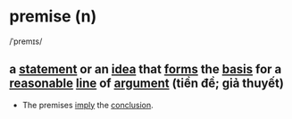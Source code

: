 # premise (n)

/ˈpremɪs/

## a [statement](statement-n.md#something-that-you-say-or-write-that-gives-information-or-an-opinion-câu-câu-lệnh-mệnh-đề) or an [idea](idea-n.md#a-plan-thought-or-suggestion-especially-about-what-to-do-in-a-particular-situation-ý-tưởng-kế-hoạch-đề-nghị) that [forms](form-v.md#form-something---to-have-an-influence-on-the-way-that-something-develops-hình-thành) the [basis](basis-n.md#the-important-facts-ideas-or-events-that-support-something-and-that-it-can-develop-from-cơ-sở) for a [reasonable](reasonable-adj.md#acceptable-and-appropriate-in-a-particular-situation-hợp-lý) [line](line-n.md#a-method-or-way-of-doing-or-thinking-about-something-hướng-cách) of [argument](argument-n.md#a-reason-or-set-of-reasons-that-somebody-uses-to-show-that-something-is-true-or-correct-lập-luận) (tiền đề; giả thuyết)

- The premises [imply](imply-v.md#imply-something---to-make-something-necessary-in-order-to-be-successful-dẫn-đến-đưa-đến) the [conclusion](conclusion-n.md#something-that-you-decide-when-you-have-thought-about-all-the-information-connected-with-the-situation-kết-luận).